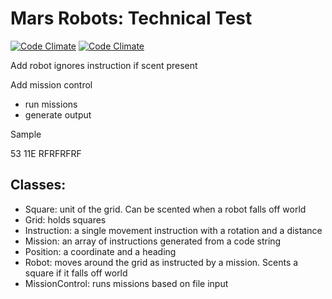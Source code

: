 Mars Robots: Technical Test
===========================

[![Code Climate](https://codeclimate.com/github/foxjerem/mars-robots/badges/gpa.svg)](https://codeclimate.com/github/foxjerem/mars-robots) [![Code Climate](https://codeclimate.com/github/foxjerem/mars-robots/badges/gpa.svg)](https://codeclimate.com/github/foxjerem/mars-robots)

Add robot ignores instruction if scent present

Add mission control

 - run missions
 - generate output


Sample

53
11E
RFRFRFRF

Classes:
--------
- Square: unit of the grid. Can be scented when a robot falls off world
- Grid: holds squares
- Instruction: a single movement instruction with a rotation and a distance
- Mission: an array of instructions generated from a code string
- Position: a coordinate and a heading
- Robot: moves around the grid as instructed by a mission. Scents a square if it falls off world
- MissionControl: runs missions based on file input